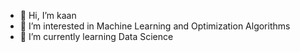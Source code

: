 - 👋 Hi, I’m kaan
- 👀 I’m interested in Machine Learning and Optimization Algorithms
- 🌱 I’m currently learning Data Science 

<!---
kaanagt/kaanagt is a ✨ special ✨ repository because its `README.md` (this file) appears on your GitHub profile.
You can click the Preview link to take a look at your changes.
--->

